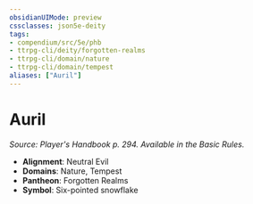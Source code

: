 ```yaml
---
obsidianUIMode: preview
cssclasses: json5e-deity
tags:
- compendium/src/5e/phb
- ttrpg-cli/deity/forgotten-realms
- ttrpg-cli/domain/nature
- ttrpg-cli/domain/tempest
aliases: ["Auril"]
---
```

# Auril
*Source: Player's Handbook p. 294. Available in the Basic Rules.* 

- **Alignment**: Neutral Evil
- **Domains**: Nature, Tempest
- **Pantheon**: Forgotten Realms
- **Symbol**: Six-pointed snowflake